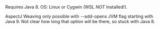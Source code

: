 
Requires Java 8.
OS: Linux or Cygwin (WSL *NOT* installed!).

AspectJ Weaving only possible with --add-opens JVM flag starting with Java 9.
Not clear how long that option will be there, so stuck with Java 8.


